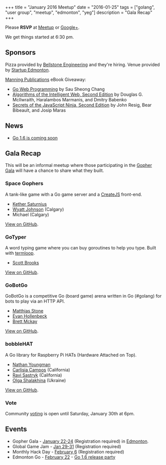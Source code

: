 +++
title = "January 2016 Meetup"
date = "2016-01-25"
tags = ["golang", "user group", "meetup", "edmonton", "yeg"]
description = "Gala Recap"
+++

Please **RSVP** at [Meetup](http://www.meetup.com/startupedmonton/events/226119364/) or [Google+](https://plus.google.com/events/c5491cq1ekhpu0um1ouqhk3oulg?authkey=CJ_y9ruqyvvWMQ).

We get things started at 6:30 pm.

## Sponsors 

Pizza provided by [Bellstone Engineering](http://bellstone.ca/) and they're hiring. Venue provided by [Startup Edmonton](http://www.startupedmonton.com/).

[Manning Publications](https://manning.com/) eBook Giveaway: 

* [Go Web Programming](https://www.manning.com/books/go-web-programming) by Sau Sheong Chang
* [Algorithms of the Intelligent Web, Second Edition](https://www.manning.com/books/algorithms-of-the-intelligent-web-second-edition) by Douglas G. McIlwraith, Haralambos Marmanis, and Dmitry Babenko
* [Secrets of the JavaScript Ninja, Second Edition](https://www.manning.com/books/secrets-of-the-javascript-ninja-second-edition) by John Resig, Bear Bibeault, and Josip Maras

## News

* [Go 1.6 is coming soon](http://tip.golang.org/doc/go1.6)

## Gala Recap

This will be an informal meetup where those participating in the [Gopher Gala](/2016-gala/) will have a chance to share what they built.

### Space Gophers

A tank-like game with a Go game server and a [CreateJS](http://createjs.com/) front-end.

* [Kether Saturnius](https://github.com/iamkether)
* [Wyatt Johnson](https://github.com/wyattjoh) (Calgary)
* Michael (Calgary)

[View on GitHub](https://github.com/gophergala2016/spacegophers).

### GoTyper

A word typing game where you can buy goroutines to help you type. Built with [termloop](https://github.com/JoelOtter/termloop).

* [Scott Brooks](https://github.com/ScottBrooks)

[View on GitHub](https://github.com/gophergala2016/gopher_typer).

### GoBotGo

GoBotGo is a competitive Go (board game) arena written in Go (#golang) for bots to play via an HTTP API.

* [Matthias Stone](https://github.com/matthias-stone)
* [Evan Hollenbeck](https://github.com/ehollenbeck)
* [Brett Mckay](https://github.com/mckayb24)

[View on GitHub](https://github.com/gophergala2016/gobotgo).

### bobbleHAT

A Go library for Raspberry Pi HATs (Hardware Attached on Top).

* [Nathan Youngman](https://github.com/nathany)
* [Carlisia Campos](https://github.com/carlisia) (California)
* [Ravi Sastryk](https://github.com/ravisastryk) (California)
* [Olga Shalakhina](https://github.com/osshalakhina) (Ukraine)

[View on GitHub](https://github.com/gophergala2016/bobblehat).

### Vote 

Community [voting](https://obscure-savannah-52814.herokuapp.com/) is open until Saturday, January 30th at 6pm.

## Events

* Gopher Gala - [January 22-24](http://gophergala.com/) (Registration required) in [Edmonton](/2016-gala/).
* Global Game Jam - [Jan 29-31](http://madjam.ca/) (Registration required)
* Monthly Hack Day - [February 6](http://www.meetup.com/startupedmonton/events/227819631/) (Registration required)
* Edmonton Go - [February 22](http://www.meetup.com/startupedmonton/events/qfwsfhyvdbdc/) - [Go 1.6 release party](https://github.com/golang/go/wiki/Go-1.6-release-party)
